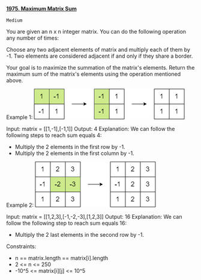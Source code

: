 [**1975. Maximum Matrix Sum**](https://leetcode.com/problems/maximum-matrix-sum/description/)

    Medium

You are given an n x n integer matrix. You can do the following operation any number of times:

Choose any two adjacent elements of matrix and multiply each of them by -1.
Two elements are considered adjacent if and only if they share a border.

Your goal is to maximize the summation of the matrix's elements. Return the maximum sum of the matrix's elements using the operation mentioned above.



Example 1:
![img.png](img.png)

Input: matrix = [[1,-1],[-1,1]]
Output: 4
Explanation: We can follow the following steps to reach sum equals 4:
- Multiply the 2 elements in the first row by -1.
- Multiply the 2 elements in the first column by -1.
  
Example 2:
![img_1.png](img_1.png)

Input: matrix = [[1,2,3],[-1,-2,-3],[1,2,3]]
Output: 16
Explanation: We can follow the following step to reach sum equals 16:
- Multiply the 2 last elements in the second row by -1.


Constraints:

- n == matrix.length == matrix[i].length
- 2 <= n <= 250
- -10^5 <= matrix[i][j] <= 10^5